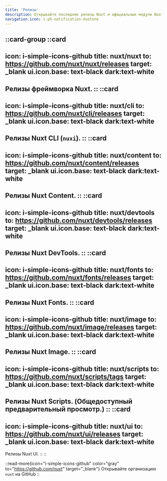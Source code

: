 ```yaml
---
title: 'Релизы'
description: Открывайте последние релизы Nuxt и официальные модули Nuxt.
navigation.icon: i-ph-notification-duotone
---
```


::card-group
  ::card
  ---
  icon: i-simple-icons-github
  title: nuxt/nuxt
  to: https://github.com/nuxt/nuxt/releases
  target: _blank
  ui.icon.base: text-black dark:text-white
  ---
  Релизы фреймворка Nuxt.
  ::
  ::card
  ---
  icon: i-simple-icons-github
  title: nuxt/cli
  to: https://github.com/nuxt/cli/releases
  target: _blank
  ui.icon.base: text-black dark:text-white
  ---
  Релизы Nuxt CLI (`nuxi`).
  ::
  ::card
  ---
  icon: i-simple-icons-github
  title: nuxt/content
  to: https://github.com/nuxt/content/releases
  target: _blank
  ui.icon.base: text-black dark:text-white
  ---
  Релизы Nuxt Content.
  ::
  ::card
  ---
  icon: i-simple-icons-github
  title: nuxt/devtools
  to: https://github.com/nuxt/devtools/releases
  target: _blank
  ui.icon.base: text-black dark:text-white
  ---
  Релизы Nuxt DevTools.
  ::
  ::card
  ---
  icon: i-simple-icons-github
  title: nuxt/fonts
  to: https://github.com/nuxt/fonts/releases
  target: _blank
  ui.icon.base: text-black dark:text-white
  ---
  Релизы Nuxt Fonts.
  ::
  ::card
  ---
  icon: i-simple-icons-github
  title: nuxt/image
  to: https://github.com/nuxt/image/releases
  target: _blank
  ui.icon.base: text-black dark:text-white
  ---
  Релизы Nuxt Image.
  ::
  ::card
  ---
  icon: i-simple-icons-github
  title: nuxt/scripts
  to: https://github.com/nuxt/scripts/tags
  target: _blank
  ui.icon.base: text-black dark:text-white
  ---
  Релизы Nuxt Scripts. (Общедоступный предварительный просмотр.)
  ::
  ::card
  ---
  icon: i-simple-icons-github
  title: nuxt/ui
  to: https://github.com/nuxt/ui/releases
  target: _blank
  ui.icon.base: text-black dark:text-white
  ---
  Релизы Nuxt UI.
  ::
::

::read-more{icon="i-simple-icons-github" color="gray" to="https://github.com/nuxt" target="_blank"}
Открывайте организацию `nuxt` на GitHub
::
